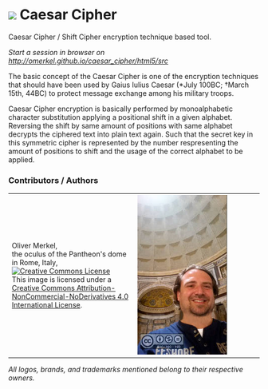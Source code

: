 <img src="http://omerkel.github.io/caesar_cipher/html5/src/img/icons/caesar-128.png" /> Caesar Cipher
=============

Caesar Cipher / Shift Cipher encryption technique based tool.

<em>Start a session in browser on http://omerkel.github.io/caesar_cipher/html5/src </em>

The basic concept of the Caesar Cipher is one of the encryption techniques
that should have been used by Gaius Iulius Caesar (*July 100BC; &dagger;March
15th, 44BC) to protect message exchange among his military troops.

Caesar Cipher encryption is basically performed by monoalphabetic character
substitution applying a positional shift in a given alphabet. Reversing
the shift by same amount of positions with same alphabet decrypts the
ciphered text into plain text again. Such that the secret key in this
symmetric cipher is represented by the number respresenting the amount
of positions to shift and the usage of the correct alphabet to be applied.

### Contributors / Authors

<table>
  <tr>
    <td><p>Oliver Merkel,<br />the oculus of the Pantheon's
      dome in Rome, Italy,<br /><a rel="license" href="http://creativecommons.org/licenses/by-nc-nd/4.0/"><img alt="Creative Commons License" style="border-width:0" src="http://i.creativecommons.org/l/by-nc-nd/4.0/88x31.png" /></a><br />This image is licensed under a <a rel="license" href="http://creativecommons.org/licenses/by-nc-nd/4.0/">Creative Commons Attribution-NonCommercial-NoDerivatives 4.0 International License</a>.    
    </p>
    </td>
    <td width="50%"><img width="100%" ondragstart="return false;" alt="Oliver Merkel, Creative Commons License, This image is licensed under a Creative Commons Attribution-NonCommercial-NoDerivatives 4.0 International License." src="html5/src/img/20150528_oliver-rome.jpg" style='max-width: 180px;' /></td>
  </tr>
</table>

_All logos, brands, and trademarks mentioned belong to their respective owners._

